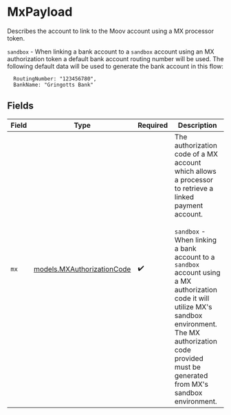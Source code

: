 # MxPayload

Describes the account to link to the Moov account using a MX processor token. 

`sandbox` - When linking a bank account to a `sandbox` account using an MX authorization token a default bank account routing number will
be used. The following default data will be used to generate the bank account in this flow:

```
  RoutingNumber: "123456780",
  BankName: "Gringotts Bank"
```


## Fields

| Field                                                                                                                                                                                                                                                                                                                               | Type                                                                                                                                                                                                                                                                                                                                | Required                                                                                                                                                                                                                                                                                                                            | Description                                                                                                                                                                                                                                                                                                                         |
| ----------------------------------------------------------------------------------------------------------------------------------------------------------------------------------------------------------------------------------------------------------------------------------------------------------------------------------- | ----------------------------------------------------------------------------------------------------------------------------------------------------------------------------------------------------------------------------------------------------------------------------------------------------------------------------------- | ----------------------------------------------------------------------------------------------------------------------------------------------------------------------------------------------------------------------------------------------------------------------------------------------------------------------------------- | ----------------------------------------------------------------------------------------------------------------------------------------------------------------------------------------------------------------------------------------------------------------------------------------------------------------------------------- |
| `mx`                                                                                                                                                                                                                                                                                                                                | [models.MXAuthorizationCode](../models/mxauthorizationcode.md)                                                                                                                                                                                                                                                                      | :heavy_check_mark:                                                                                                                                                                                                                                                                                                                  | The authorization code of a MX account which allows a processor to retrieve a linked payment account. <br/><br/>`sandbox` - When linking a bank account to a `sandbox` account using a MX authorization code it will utilize MX's sandbox environment. <br/>The MX authorization code provided must be generated from MX's sandbox environment. |